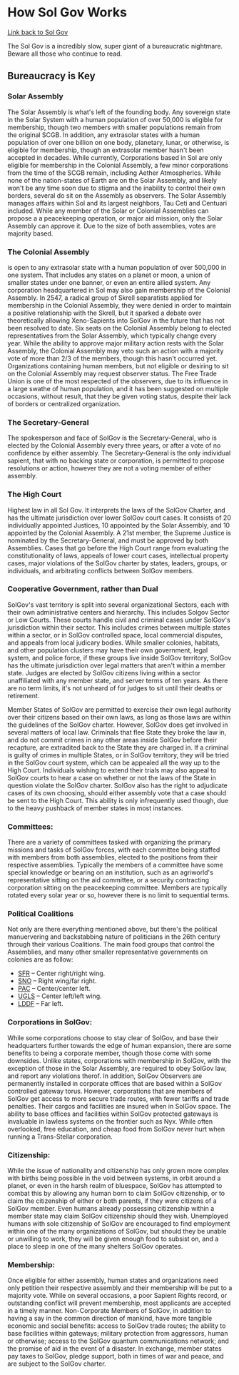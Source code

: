 # How Sol Gov Works

[Link back to Sol Gov](https://baystation12.net/lore/Organizations/Sol/Sol-Gov)

The Sol Gov is a incredibly slow, super giant of a bureaucratic nightmare. Beware all those who continue to read.

## Bureaucracy is Key

### Solar Assembly

The Solar Assembly is what's left of the founding body. Any sovereign state in the Solar System with a human population of over 50,000 is eligible for membership, though two members with smaller populations remain from the original SCGB. In addition, any extrasolar states with a human population of over one billion on one body, planetary, lunar, or otherwise, is eligible for membership, though an extrasolar member hasn't been accepted in decades. While currently, Corporations based in Sol are only eligible for membership in the Colonial Assembly, a few minor corporations from the time of the SCGB remain, including Aether Atmospherics. While none of the nation-states of Earth are on the Solar Assembly, and likely won't be any time soon due to stigma and the inability to control their own borders, several do sit on the Assembly as observers. The Solar Assembly manages affairs within Sol and its largest neighbors, Tau Ceti and Centuari included. While any member of the Solar or Colonial Assemblies can propose a a peacekeeping operation, or major aid mission, only the Solar Assembly can approve it. Due to the size of both assemblies, votes are majority based.


### The Colonial Assembly

is open to any extrasolar state with a human population of over 500,000 in one system. That includes any states on a planet or moon, a union of smaller states under one banner, or even an entire allied system. Any corporation headquartered in Sol may also gain membership of the Colonial Assembly. In 2547, a radical group of Skrell separatists applied for membership in the Colonial Assembly, they were denied in order to maintain a positive relationship with the Skrell, but it sparked a debate over theoretically allowing Xeno-Sapients into SolGov in the future that has not been resolved to date. Six seats on the Colonial Assembly belong to elected representatives from the Solar Assembly, which typically change every year. While the ability to approve major military action rests with the Solar Assembly, the Colonial Assembly may veto such an action with a majority vote of more than 2/3 of the members, though this hasn't occurred yet. Organizations containing human members, but not eligible or desiring to sit on the Colonial Assembly may request observer status. The Free Trade Union is one of the most respected of the observers, due to its influence in a large swathe of human population, and it has been suggested on multiple occasions, without result, that they be given voting status, despite their lack of borders or centralized organization.

### The Secretary-General

The spokesperson and face of SolGov is the Secretary-General, who is elected by the Colonial Assembly every three years, or after a vote of no confidence by either assembly. The Secretary-General is the only individual sapient, that with no backing state or corporation, is permitted to propose resolutions or action, however they are not a voting member of either assembly.

### The High Court

Highest law in all Sol Gov. It interprets the laws of the SolGov Charter, and has the ultimate jurisdiction over lower SolGov court cases. It consists of 20 individually appointed Justices, 10 appointed by the Solar Assembly, and 10 appointed by the Colonial Assembly. A 21st member, the Supreme Justice is nominated by the Secretary-General, and must be approved by both Assemblies. Cases that go before the High Court range from evaluating the constitutionality of laws, appeals of lower court cases, intellectual property cases, major violations of the SolGov charter by states, leaders, groups, or individuals, and arbitrating conflicts between SolGov members.

### Cooperative Government, rather than Dual

SolGov's vast territory is split into several organizational Sectors, each with their own administrative centers and hierarchy. This includes Solgov Sector or Low Courts. These courts handle civil and criminal cases under SolGov's jurisdiction within their sector. This includes crimes between multiple states within a sector, or in SolGov controlled space, local commercial disputes, and appeals from local judicary bodies. While smaller colonies, habitats, and other population clusters may have their own government, legal system, and police force, if these groups live inside SolGov territory, SolGov has the ultimate jurisdiction over legal matters that aren't within a member state. Judges are elected by SolGov citizens living within a sector unaffiliated with any member state, and server terms of ten years. As there are no term limits, it's not unheard of for judges to sit until their deaths or retirement.

Member States of SolGov are permitted to exercise their own legal authority over their citizens based on their own laws, as long as those laws are within the guidelines of the SolGov charter. However, SolGov does get involved in several matters of local law. Criminals that flee State they broke the law in, and do not commit crimes in any other areas inside SolGov before their recapture, are extradited back to the State they are charged in. If a criminal is guilty of crimes in multiple States, or in SolGov territory, they will be tried in the SolGov court system, which can be appealed all the way up to the High Court. Individuals wishing to extend their trials may also appeal to SolGov courts to hear a case on whether or not the laws of the State in question violate the SolGov charter. SolGov also has the right to adjudicate cases of its own choosing, should either assembly vote that a case should be sent to the High Court. This ability is only infrequently used though, due to the heavy pushback of member states in most instances.

### Committees: 

There are a variety of committees tasked with organizing the primary missions and tasks of SolGov forces, with each committee being staffed with members from both assemblies, elected to the positions from their respective assemblies. Typically the members of a committee have some special knowledge or bearing on an institution, such as an agriworld's representative sitting on the aid committee, or a security contracting corporation sitting on the peacekeeping committee. Members are typically rotated every solar year or so, however there is no limit to sequential terms.

### Political Coalitions

Not only are there everything mentioned above, but there's the political manuervering and backstabbing nature of politicians in the 26th century through their various Coalitions. The main food groups that control the Assemblies, and many other smaller representative governments on colonies are as follow:

* [SFR](https://baystatio12.net/lore/Organizations/Political%Coalitions/SFR) – Center right/right wing.
* [SNO](https://baystatio12.net/lore/Organizations/Political%Coalitions/SNO) – Right wing/far right.
* [PAC](https://baystatio12.net/lore/Organizations/Political%Coalitions/PAC) – Center/center left.
* [UGLS](https://baystatio12.net/lore/Organizations/Political%Coalitions/UGLS) – Center left/left wing.
* [LDDF](https://baystatio12.net/lore/Organizations/Political%Coalitions/LDDF) – Far left.


### Corporations in SolGov:

While some corporations choose to stay clear of SolGov, and base their headquarters further towards the edge of human expansion, there are some benefits to being a corporate member, though those come with some downsides. Unlike states, corporations with membership in SolGov, with the exception of those in the Solar Assembly, are required to obey SolGov law, and report any violations therof. In addition, SolGov Observers are permanently installed in corporate offices that are based within a SolGov controlled gateway torus. However, corporations that are members of SolGov get access to more secure trade routes, with fewer tariffs and trade penalties. Their cargos and facilities are insured when in SolGov space. The ability to base offices and facilities within SolGov protected gateways is invaluable in lawless systems on the frontier such as Nyx. While often overlooked, free education, and cheap food from SolGov never hurt when running a Trans-Stellar corporation.

### Citizenship:

While the issue of nationality and citizenship has only grown more complex with births being possible in the void between systems, in orbit around a planet, or even in the harsh realm of bluespace, SolGov has attempted to combat this by allowing any human born to claim SolGov citizenship, or to claim the citizenship of either or both parents, if they were citizens of a SolGov member. Even humans already possessing citizenship within a member state may claim SolGov citizenship should they wish. Unemployed humans with sole citizenship of SolGov are encouraged to find employment within one of the many organizations of SolGov, but should they be unable or unwilling to work, they will be given enough food to subsist on, and a place to sleep in one of the many shelters SolGov operates.

### Membership: 

Once eligible for either assembly, human states and organizations need only petition their respective assembly and their membership will be put to a majority vote. While on several occasions, a poor Sapient Rights record, or outstanding conflict will prevent membership, most applicants are accepted in a timely manner. Non-Corporate Members of SolGov, in addition to having a say in the common direction of mankind, have more tangible economic and social benefits: access to SolGov trade routes; the ability to base facilities within gateways; military protection from aggressors, human or otherwise; access to the SolGov quantum communications network; and the promise of aid in the event of a disaster. In exchange, member states pay taxes to SolGov, pledge support, both in times of war and peace, and are subject to the SolGov charter.
